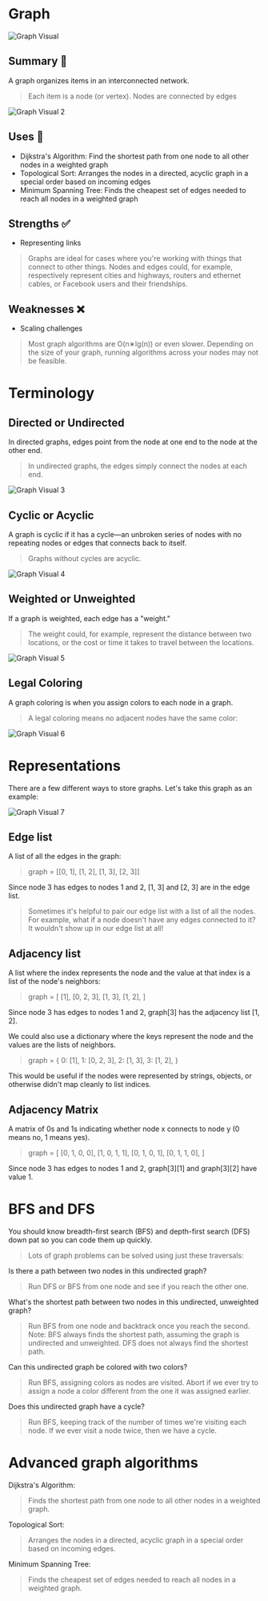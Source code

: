 # Graph

![Graph Visual](../../assets/images/graph_visual.svg)

## Summary :book:
A graph organizes items in an interconnected network. 
> Each item is a node (or vertex). Nodes are connected by edges

![Graph Visual 2](../../assets/images/graph_visual_2.svg)

## Uses :scroll:
- Dijkstra's Algorithm: Find the shortest path from one node to all other nodes in a weighted graph
- Topological Sort: Arranges the nodes in a directed, acyclic graph in a special order based on incoming edges
- Minimum Spanning Tree: Finds the cheapest set of edges needed to reach all nodes in a weighted graph

## Strengths :white_check_mark:
- Representing links
> Graphs are ideal for cases where you're working with things that connect to other things. Nodes and edges could, for example, respectively represent cities and highways, routers and ethernet cables, or Facebook users and their friendships. 

## Weaknesses :x:
- Scaling challenges
> Most graph algorithms are O(n∗lg(n)) or even slower. Depending on the size of your graph, running algorithms across your nodes may not be feasible. 

# Terminology
## Directed or Undirected
In directed graphs, edges point from the node at one end to the node at the other end.
> In undirected graphs, the edges simply connect the nodes at each end. 

![Graph Visual 3](../../assets/images/graph_visual_3.svg)

## Cyclic or Acyclic
A graph is cyclic if it has a cycle—an unbroken series of nodes with no repeating nodes or edges that connects back to itself.
> Graphs without cycles are acyclic. 

![Graph Visual 4](../../assets/images/graph_visual_4.svg)

## Weighted or Unweighted 
If a graph is weighted, each edge has a "weight." 
> The weight could, for example, represent the distance between two locations, or the cost or time it takes to travel between the locations. 

![Graph Visual 5](../../assets/images/graph_visual_5.svg)

## Legal Coloring 
A graph coloring is when you assign colors to each node in a graph.
> A legal coloring means no adjacent nodes have the same color: 

![Graph Visual 6](../../assets/images/graph_visual_6.svg)

# Representations
There are a few different ways to store graphs. Let's take this graph as an example: 

![Graph Visual 7](../../assets/images/graph_visual_7.svg)

## Edge list 
A list of all the edges in the graph: 
> graph = [[0, 1], [1, 2], [1, 3], [2, 3]]

Since node 3 has edges to nodes 1 and 2, [1, 3] and [2, 3] are in the edge list. 
> Sometimes it's helpful to pair our edge list with a list of all the nodes. For example, what if a node doesn't have any edges connected to it? It wouldn't show up in our edge list at all! 

## Adjacency list 
A list where the index represents the node and the value at that index is a list of the node's neighbors: 
> graph = [
    [1],
    [0, 2, 3],
    [1, 3],
    [1, 2],
]

Since node 3 has edges to nodes 1 and 2, graph[3] has the adjacency list [1, 2]. 

We could also use a dictionary where the keys represent the node and the values are the lists of neighbors. 
> graph = {
    0: [1],
    1: [0, 2, 3],
    2: [1, 3],
    3: [1, 2],
}

This would be useful if the nodes were represented by strings, objects, or otherwise didn't map cleanly to list indices. 

## Adjacency Matrix 
A matrix of 0s and 1s indicating whether node x connects to node y (0 means no, 1 means yes). 
> graph = [
    [0, 1, 0, 0],
    [1, 0, 1, 1],
    [0, 1, 0, 1],
    [0, 1, 1, 0],
]

Since node 3 has edges to nodes 1 and 2, graph[3][1] and graph[3][2] have value 1. 

# BFS and DFS 
You should know breadth-first search (BFS) and depth-first search (DFS) down pat so you can code them up quickly. 
> Lots of graph problems can be solved using just these traversals: 

Is there a path between two nodes in this undirected graph?
> Run DFS or BFS from one node and see if you reach the other one. 

What's the shortest path between two nodes in this undirected, unweighted graph?
> Run BFS from one node and backtrack once you reach the second. Note: BFS always finds the shortest path, assuming the graph is undirected and unweighted. DFS does not always find the shortest path. 

Can this undirected graph be colored with two colors?
> Run BFS, assigning colors as nodes are visited. Abort if we ever try to assign a node a color different from the one it was assigned earlier.

Does this undirected graph have a cycle?
> Run BFS, keeping track of the number of times we're visiting each node. If we ever visit a node twice, then we have a cycle. 

# Advanced graph algorithms 
Dijkstra's Algorithm:
> Finds the shortest path from one node to all other nodes in a weighted graph. 

Topological Sort:
> Arranges the nodes in a directed, acyclic graph in a special order based on incoming edges. 

Minimum Spanning Tree:
> Finds the cheapest set of edges needed to reach all nodes in a weighted graph. 
